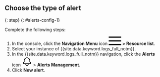 ## Choose the type of alert
{: step}
{: #alerts-config-1}

Complete the following steps:

1. In the console, click the **Navigation Menu** icon ![Navigation Menu icon](/icons/icon_hamburger.svg) **> Resource list**.
2. Select your instance of {{site.data.keyword.logs_full_notm}}.
3. In the {{site.data.keyword.logs_full_notm}} navigation, click the **Alerts** icon ![Alerts icon](/icons/alerts.svg "Alerts") > **Alerts Management**.
4. Click **New alert**.
